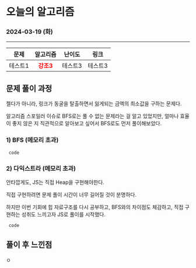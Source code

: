 # **오늘의 알고리즘**
### 2024-03-19 (화)
---

문제|알고리즘|난이도|링크|
|:---:|:---:|:---:|:---:|
|테스트1|<span style="color:red">**강조3**</span>|테스트3|테스트3|

## 문제 풀이 과정
젤다가 아니라, 링크가 동굴을 탈출하면서 잃게되는 금액의 최소값을 구하는 문제다.

알고리즘 스포일러 이슈로 BFS로는 풀 수 없는 문제라는 걸 알고 있었지만, 얼마나 효율이 좋지 않은 지 직관적으로 알아보고 싶어서 BFS로도 먼저 풀이해보았다.

### 1) BFS (메모리 초과)

```
 code
```

### 2) 다익스트라 (메모리 초과)
안타깝게도, JS는 직접 Heap을 구현해야한다. 

직접 구현하려면 문제 풀이 시간이 너무 길어질 것이 분명하다.

하지만 이번 기회에 힙 자료구조를 다시 공부하고, BFS와의 차이점도 체감하고, 직접 구현하는 성취도 느끼고자 JS로 풀이를 시작했다.

```
 code
```


## 풀이 후 느낀점
ㅇ